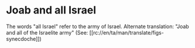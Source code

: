 # Joab and all Israel

The words "all Israel" refer to the army of Israel. Alternate translation: "Joab and all of the Israelite army" (See: [[rc://en/ta/man/translate/figs-synecdoche]])


